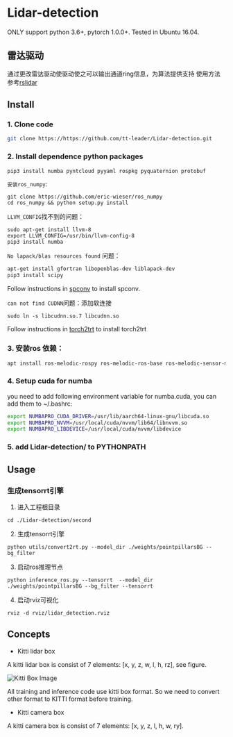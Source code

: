# Lidar-detection
ONLY support python 3.6+, pytorch 1.0.0+. Tested in Ubuntu 16.04.
## 雷达驱动
通过更改雷达驱动使驱动使之可以输出通道ring信息，为算法提供支持
使用方法参考[rslidar](https://index.ros.org/r/robosense/#kinetic)
## Install

### 1. Clone code

```bash
git clone https://https://github.com/tt-leader/Lidar-detection.git
```

### 2. Install dependence python packages

```bash
pip3 install numba pyntcloud pyyaml rospkg pyquaternion protobuf
```
`安装ros_numpy`:   
```angular2
git clone https://github.com/eric-wieser/ros_numpy
cd ros_numpy && python setup.py install
```
`LLVM_CONFIG`找不到的问题：
```angular2
sudo apt-get install llvm-8
export LLVM_CONFIG=/usr/bin/llvm-config-8
pip3 install numba
```
`No lapack/blas resources found` 问题：   
```bash
apt-get install gfortran libopenblas-dev liblapack-dev
pip3 install scipy
```

Follow instructions in [spconv](https://github.com/wangguojun2018/spconv) to install spconv. 

`can not find CUDNN`问题：添加软连接
```angular2
sudo ln -s libcudnn.so.7 libcudnn.so
```
Follow instructions in [torch2trt](https://github.com/NVIDIA-AI-IOT/torch2trt) to install torch2trt
### 3. 安装ros 依赖：
```bash
apt install ros-melodic-rospy ros-melodic-ros-base ros-melodic-sensor-msgs ros-melodic-jsk-recognition-msgs ros-melodic-visualization-msgs
```
### 4. Setup cuda for numba

you need to add following environment variable for numba.cuda, you can add them to ~/.bashrc:

```bash
export NUMBAPRO_CUDA_DRIVER=/usr/lib/aarch64-linux-gnu/libcuda.so
export NUMBAPRO_NVVM=/usr/local/cuda/nvvm/lib64/libnvvm.so
export NUMBAPRO_LIBDEVICE=/usr/local/cuda/nvvm/libdevice
```

### 5. add Lidar-detection/ to PYTHONPATH

## Usage

### 生成tensorrt引擎  
1. 进入工程根目录
```
cd ./Lidar-detection/second
```
2. 生成tensorrt引擎  
```
python utils/convert2rt.py --model_dir ./weights/pointpillarsBG --bg_filter  
```

3. 启动ros推理节点  
```
python inference_ros.py --tensorrt  --model_dir ./weights/pointpillarsBG --bg_filter --tensorrt
```
4. 启动rviz可视化  
```
rviz -d rviz/lidar_detection.rviz
```
## Concepts


* Kitti lidar box

A kitti lidar box is consist of 7 elements: [x, y, z, w, l, h, rz], see figure.

![Kitti Box Image](https://raw.githubusercontent.com/traveller59/second.pytorch/master/images/kittibox.png)

All training and inference code use kitti box format. So we need to convert other format to KITTI format before training.

* Kitti camera box

A kitti camera box is consist of 7 elements: [x, y, z, l, h, w, ry].
